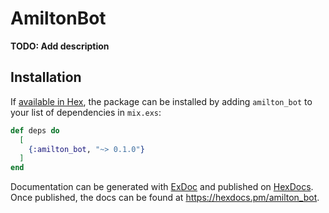 # AmiltonBot

**TODO: Add description**

## Installation

If [available in Hex](https://hex.pm/docs/publish), the package can be installed
by adding `amilton_bot` to your list of dependencies in `mix.exs`:

```elixir
def deps do
  [
    {:amilton_bot, "~> 0.1.0"}
  ]
end
```

Documentation can be generated with [ExDoc](https://github.com/elixir-lang/ex_doc)
and published on [HexDocs](https://hexdocs.pm). Once published, the docs can
be found at <https://hexdocs.pm/amilton_bot>.

